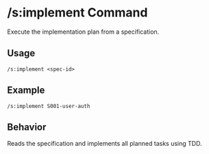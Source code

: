 # /s:implement Command

Execute the implementation plan from a specification.

## Usage

```
/s:implement <spec-id>
```

## Example

```
/s:implement S001-user-auth
```

## Behavior

Reads the specification and implements all planned tasks using TDD.
